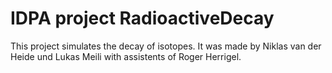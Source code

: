 # IDPA project RadioactiveDecay
This project simulates the decay of isotopes.
It was made by Niklas van der Heide und Lukas Meili with assistents of Roger Herrigel.
